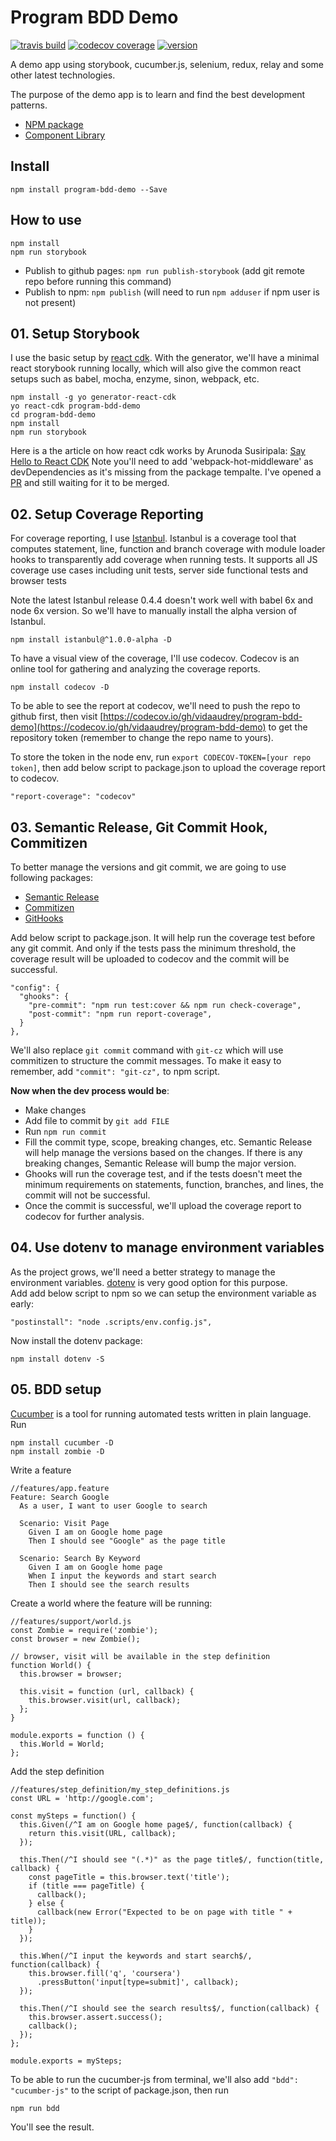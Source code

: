 # Program BDD Demo
[![travis build](https://img.shields.io/travis/vidaaudrey/program-bdd-demo.svg?style=flat-square)](https://travis-ci.org/vidaaudrey/program-bdd-demo)
[![codecov coverage](https://img.shields.io/codecov/c/github/vidaaudrey/program-bdd-demo.svg?style=flat-square)](https://codecov.io/github/vidaaudrey/program-bdd-demo)
[![version](https://img.shields.io/npm/v/program-bdd-demo.svg?style=flat-square)](http://npm.im/program-bdd-demo)


A demo app using storybook, cucumber.js, selenium, redux, relay and some other latest technologies.

The purpose of the demo app is to learn and find the best development patterns.

- [NPM package](https://www.npmjs.com/package/program-bdd-demo)
- [Component Library](https://vidaaudrey.github.io/program-bdd-demo)


## Install
`npm install program-bdd-demo --Save`


## How to use
```
npm install
npm run storybook
```
- Publish to github pages: `npm run publish-storybook` (add git remote repo before running this command)
- Publish to npm: `npm publish` (will need to run `npm adduser` if npm user is not present)



## 01. Setup Storybook
I use the basic setup by [react cdk](https://github.com/kadirahq/react-cdk). With the generator, we'll have a minimal react storybook running locally, which will also give the common react setups such as babel, mocha, enzyme, sinon, webpack, etc.
```
npm install -g yo generator-react-cdk
yo react-cdk program-bdd-demo
cd program-bdd-demo
npm install
npm run storybook
```
Here is a the article on how react cdk works by Arunoda Susiripala: [Say Hello to React CDK](https://voice.kadira.io/say-hello-to-react-cdk-97cff692e798#.uiw9ii6xf)
Note you'll need to add 'webpack-hot-middleware' as devDependencies as it's missing from the package tempalte. I've opened a [PR](https://github.com/kadirahq/react-cdk/pull/20) and still waiting for it to be merged.

## 02. Setup Coverage Reporting
For coverage reporting, I use [Istanbul](https://github.com/gotwarlost/istanbul). Istanbul is a coverage tool that computes statement, line, function and branch coverage with module loader hooks to transparently add coverage when running tests. It supports all JS coverage use cases including unit tests, server side functional tests and browser tests

Note the latest Istanbul release 0.4.4 doesn't work well with babel 6x and node 6x version. So we'll have to manually install the alpha version of Istanbul.
```
npm install istanbul@^1.0.0-alpha -D
```

To have a visual view of the coverage, I'll use codecov. Codecov is an online tool for gathering and analyzing the coverage reports.
```
npm install codecov -D

```
 To be able to see the report at codecov, we'll need to push the repo to github first, then visit [https://codecov.io/gh/vidaaudrey/program-bdd-demo](https://codecov.io/gh/vidaaudrey/program-bdd-demo) to get the repository token (remember to change the repo name to yours).

 To store the token in the node env, run `export CODECOV-TOKEN=[your repo token]`, then add below script to package.json to upload the coverage report to codecov.
 ```
 "report-coverage": "codecov"
 ```

## 03. Semantic Release, Git Commit Hook, Commitizen
To better manage the versions and git commit, we are going to use following packages:
 - [Semantic Release](https://github.com/semantic-release/semantic-release)
 - [Commitizen](https://www.npmjs.com/package/commitizen)
 - [GitHooks](https://github.com/gtramontina/ghooks)

Add below script to package.json. It will help run the coverage test before any git commit. And only if the tests pass the minimum threshold, the coverage result will be uploaded to codecov and the commit will be successful.
```
"config": {
  "ghooks": {
    "pre-commit": "npm run test:cover && npm run check-coverage",
    "post-commit": "npm run report-coverage",
  }
},
```
We'll also replace `git commit` command with `git-cz` which will use commitizen to structure the commit messages. To make it easy to remember, add `"commit": "git-cz",` to npm script.

**Now when the dev process would be**:
- Make changes
- Add file to commit by `git add FILE`
- Run `npm run commit`
- Fill the commit type, scope, breaking changes, etc. Semantic Release will help manage the versions based on the changes. If there is any breaking changes, Semantic Release will bump the major version.
- Ghooks will run the coverage test, and if the tests doesn't meet the minimum requirements on statements, function, branches, and lines, the commit will not be successful.
- Once the commit is successful, we'll upload the coverage report to codecov for further analysis.

## 04. Use dotenv to manage environment variables
As the project grows, we'll need a better strategy to manage the environment variables. [dotenv](https://www.npmjs.com/package/dotenv) is very good option for this purpose.  
Add add below script to npm so we can setup the environment variable as early:
```
"postinstall": "node .scripts/env.config.js",
```
Now install the dotenv package:
```
npm install dotenv -S
```

## 05. BDD setup
[Cucumber](https://github.com/cucumber/cucumber-js) is a tool for running automated tests written in plain language.
Run
```
npm install cucumber -D
npm install zombie -D
```

Write a feature
```
//features/app.feature
Feature: Search Google
  As a user, I want to user Google to search

  Scenario: Visit Page
    Given I am on Google home page
    Then I should see "Google" as the page title

  Scenario: Search By Keyword
    Given I am on Google home page
    When I input the keywords and start search
    Then I should see the search results
```

Create a world where the feature will be running:
```
//features/support/world.js
const Zombie = require('zombie');
const browser = new Zombie();

// browser, visit will be available in the step definition
function World() {
  this.browser = browser;

  this.visit = function (url, callback) {
    this.browser.visit(url, callback);
  };
}

module.exports = function () {
  this.World = World;
};

```

Add the step definition
```
//features/step_definition/my_step_definitions.js
const URL = 'http://google.com';

const mySteps = function() {
  this.Given(/^I am on Google home page$/, function(callback) {
    return this.visit(URL, callback);
  });

  this.Then(/^I should see "(.*)" as the page title$/, function(title, callback) {
    const pageTitle = this.browser.text('title');
    if (title === pageTitle) {
      callback();
    } else {
      callback(new Error("Expected to be on page with title " + title));
    }
  });

  this.When(/^I input the keywords and start search$/, function(callback) {
    this.browser.fill('q', 'coursera')
      .pressButton('input[type=submit]', callback);
  });

  this.Then(/^I should see the search results$/, function(callback) {
    this.browser.assert.success();
    callback();
  });
};

module.exports = mySteps;

```

To be able to run the cucumber-js from terminal, we'll also add `"bdd": "cucumber-js"` to the script of package.json, then run
```
npm run bdd

```
You'll see the result.
